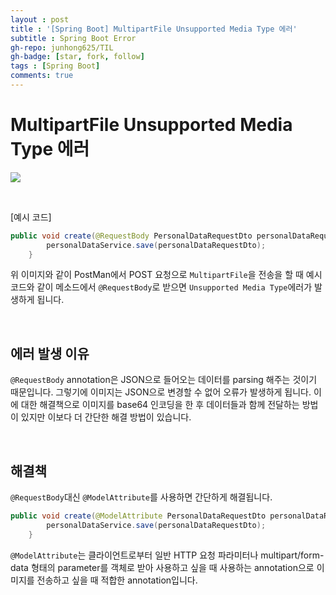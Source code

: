 ```yaml
---
layout : post
title : '[Spring Boot] MultipartFile Unsupported Media Type 에러'
subtitle : Spring Boot Error
gh-repo: junhong625/TIL
gh-badge: [star, fork, follow]
tags : [Spring Boot]
comments: true
---
```


# MultipartFile Unsupported Media Type 에러

![](https://user-images.githubusercontent.com/83000975/226265525-26880224-d4db-42b8-b7f0-76020f817b66.png)

<br>

[예시 코드]
```java
public void create(@RequestBody PersonalDataRequestDto personalDataRequestDto){
        personalDataService.save(personalDataRequestDto);
    }
```

위 이미지와 같이 PostMan에서 POST 요청으로 `MultipartFile`을 전송을 할 때 예시 코드와 같이 메소드에서 `@RequestBody`로 받으면   `Unsupported Media Type`에러가 발생하게 됩니다.

<br>

## 에러 발생 이유
`@RequestBody` annotation은 JSON으로 들어오는 데이터를 parsing 해주는 것이기 때문입니다. 그렇기에 이미지는 JSON으로 변경할 수 없어 오류가 발생하게 됩니다. 이에 대한 해결책으로 이미지를 base64 인코딩을 한 후 데이터들과 함께 전달하는 방법이 있지만 이보다 더 간단한 해결 방법이 있습니다.

<br>

## 해결책
`@RequestBody`대신 `@ModelAttribute`를 사용하면 간단하게 해결됩니다.  
```java
public void create(@ModelAttribute PersonalDataRequestDto personalDataRequestDto){
        personalDataService.save(personalDataRequestDto);
    }
```

`@ModelAttribute`는 클라이언트로부터 일반 HTTP 요청 파라미터나 multipart/form-data 형태의 parameter를 객체로 받아 사용하고 싶을 때 사용하는 annotation으로 이미지를 전송하고 싶을 때 적합한 annotation입니다.
